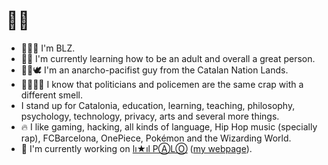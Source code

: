 # 👋🏻

- 👨🏻‍🏫 I'm BLZ.
- 🌱💗 I'm currently learning how to be an adult and overall a great person.
- ✊🏻🕊️ I'm an anarcho-pacifist guy from the Catalan Nation Lands.
- 👮🏻‍♂️💩 I know that politicians and policemen are the same crap with a different smell.
- I stand up for Catalonia, education, learning, teaching, philosophy, psychology, technology, privacy, arts and several more things.
- 🔥 I like gaming, hacking, all kinds of language, Hip Hop music (specially rap), FCBarcelona, OnePiece, Pokémon and the Wizarding World.
- 🔭 I'm currently working on [lı★ıl PⒶLⓄ](https://github.com/mantekillah/palo) ([my webpage](https://mantekillah.github.io/palo)).
